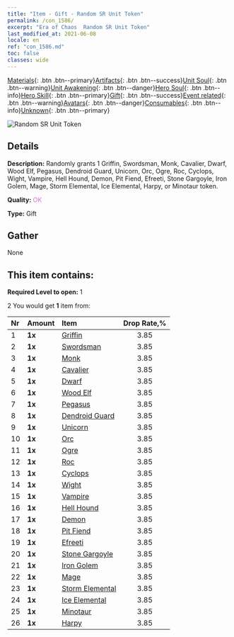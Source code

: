 ```yaml
---
title: "Item - Gift - Random SR Unit Token"
permalink: /con_1586/
excerpt: "Era of Chaos  Random SR Unit Token"
last_modified_at: 2021-06-08
locale: en
ref: "con_1586.md"
toc: false
classes: wide
---
```

 [Materials](/Items/){: .btn .btn--primary}[Artifacts](/Items/Artifacts/){: .btn .btn--success}[Unit Soul](/Items/UnitSoul/){: .btn .btn--warning}[Unit Awakening](/Items/UnitAwakening/){: .btn .btn--danger}[Hero Soul](/Items/HeroSoul/){: .btn .btn--info}[Hero Skill](/Items/HeroSkill/){: .btn .btn--primary}[Gift](/Items/Gift/){: .btn .btn--success}[Event related](/Items/Events/){: .btn .btn--warning}[Avatars](/Items/Avatars/){: .btn .btn--danger}[Consumables](/Items/Consumables/){: .btn .btn--info}[Unknown](/Items/Unknown/){: .btn .btn--primary}

 ![Random SR Unit Token](/images/t/i_907181.png)

## Details
 **Description:** Randomly grants 1 Griffin, Swordsman, Monk, Cavalier, Dwarf, Wood Elf, Pegasus, Dendroid Guard, Unicorn, Orc, Ogre, Roc, Cyclops, Wight, Vampire, Hell Hound, Demon, Pit Fiend, Efreeti, Stone Gargoyle, Iron Golem, Mage, Storm Elemental, Ice Elemental, Harpy, or Minotaur token.

 **Quality:** <span style="color: #DA70D6">OK</span>

 **Type:** Gift

## Gather

  None

## This item contains:

 **Required Level to open:** 1

 2 You would get **1** item  from:

  | Nr | Amount |     Item    | Drop Rate,% |
  |:---|:-------|:------------|:---------:|
  | 1 |  **1x** | [Griffin](/Items/unt_192/) | 3.85 | 
  | 2 |  **1x** | [Swordsman](/Items/unt_193/) | 3.85 | 
  | 3 |  **1x** | [Monk](/Items/unt_194/) | 3.85 | 
  | 4 |  **1x** | [Cavalier ](/Items/unt_195/) | 3.85 | 
  | 5 |  **1x** | [Dwarf](/Items/unt_200/) | 3.85 | 
  | 6 |  **1x** | [Wood Elf](/Items/unt_201/) | 3.85 | 
  | 7 |  **1x** | [Pegasus](/Items/unt_202/) | 3.85 | 
  | 8 |  **1x** | [Dendroid Guard](/Items/unt_203/) | 3.85 | 
  | 9 |  **1x** | [Unicorn](/Items/unt_204/) | 3.85 | 
  | 10 |  **1x** | [Orc](/Items/unt_219/) | 3.85 | 
  | 11 |  **1x** | [Ogre](/Items/unt_220/) | 3.85 | 
  | 12 |  **1x** | [Roc](/Items/unt_221/) | 3.85 | 
  | 13 |  **1x** | [Cyclops](/Items/unt_222/) | 3.85 | 
  | 14 |  **1x** | [Wight](/Items/unt_210/) | 3.85 | 
  | 15 |  **1x** | [Vampire](/Items/unt_211/) | 3.85 | 
  | 16 |  **1x** | [Hell Hound](/Items/unt_228/) | 3.85 | 
  | 17 |  **1x** | [Demon](/Items/unt_229/) | 3.85 | 
  | 18 |  **1x** | [Pit Fiend](/Items/unt_230/) | 3.85 | 
  | 19 |  **1x** | [Efreeti](/Items/unt_231/) | 3.85 | 
  | 20 |  **1x** | [Stone Gargoyle](/Items/unt_236/) | 3.85 | 
  | 21 |  **1x** | [Iron Golem](/Items/unt_237/) | 3.85 | 
  | 22 |  **1x** | [Mage](/Items/unt_238/) | 3.85 | 
  | 23 |  **1x** | [Storm Elemental](/Items/unt_263/) | 3.85 | 
  | 24 |  **1x** | [Ice Elemental](/Items/unt_264/) | 3.85 | 
  | 25 |  **1x** | [Minotaur](/Items/unt_248/) | 3.85 | 
  | 26 |  **1x** | [Harpy](/Items/unt_245/) | 3.85 | 
